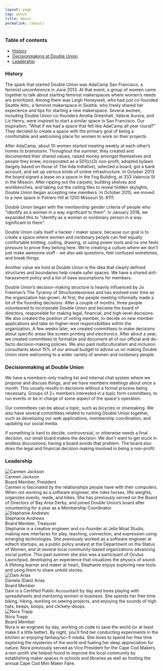 ```yaml
---
layout: page
tag: about
title: About
permalink: /about/
---
```


### Table of contents

* [History](#history)
* [Decisionmaking at Double Union](#decisionmaking-at-double-union)
* [Leadership](#leadership)

### History

The spark that started Double Union was AdaCamp San Francisco, a feminist unconference in June 2013. At that event, a group of women came together to talk about starting feminist makerspaces where women’s needs are prioritized. Among them was Leigh Honeywell, who had just co-founded Seattle Attic, a feminist makerspace in Seattle, who freely shared her experience and tips for starting a new makerspace. Several women, including Double Union co-founders Amelia Greenhall, Valerie Aurora, and Liz Henry, were inspired to start a similar space in San Francisco. Our inspiration: “What if we had a space that felt like AdaCamp all year round?” They decided to create a space with the primary goal of being a comfortable and welcoming place for women to work on their projects.

After AdaCamp, about 10 women started meeting weekly at each other’s homes to brainstorm. Throughout the summer, they created and documented their shared values, raised money amongst themselves and people they knew, incorporated as a 501(c)(3) non-profit, adopted bylaws (largely based on those of The Ada Initiative), selected a board, got a bank account, and set up various kinds of online infrastructure. In October 2013 the board signed a lease on a space in the Fog Building, at 333 Valencia St in the Mission. After ripping out the carpets, building shelves and workbenches, and taking out the ceiling tiles to reveal hidden skylights, Double Union began accepting new members. In October 2015, we moved to a new space in Potrero Hill at 1250 Missouri St. #111.

Double Union began with the membership gender criteria of people who "identify as a woman in a way significant to them". In January 2018, we expanded this to "identify as a woman or nonbinary person in a way significant to them".

Double Union calls itself a hacker / maker space, because our goal is to create a space where women and nonbinary people can feel equally comfortable knitting, coding, drawing, or using power tools and no one feels pressure to prove they belong here. We’re creating a culture where we don’t just make awesome stuff - we also ask questions, feel confused sometimes, and break things.

Another value we hold at Double Union is the idea that clearly defined structures and boundaries help create safer spaces. We have a shared anti-harassment policy and a list of base assumptions for members.

Double Union’s decision-making structure is heavily influenced by Jo Freeman’s The Tyranny of Structurelessness and has evolved over time as the organization has grown. At first, the people meeting informally made a lot of the founding decisions. After a couple of months, three people volunteered to incorporate Double Union and became the board of directors, responsible for making legal, financial, and high-level decisions. We also created the position of voting member, to decide on new member applications and take on higher-level responsibilities within the organization. A few weeks later, we created committees to make decisions about specific areas like screen printing and electronics. After about a year, we created committees to formalize and document all of our official and de-facto decision-making policies. We also paid multiculturalism and inclusion consultants about 15% of our annual budget to advise us on making Double Union more welcoming to a wider variety of women and nonbinary people.


### Decisionmaking at Double Union

We have a members-only mailing list and internal chat system where we propose and discuss things, and we have members meetings about once a month. This usually results in decisions without a formal process being necessary. Groups of 2+ members interested in a topic form committees, to run events or be in charge of some aspect of the space's operation.

Our committees can be about a topic, such as bicycles or zinemaking. We also have several committees related to running Double Union together, such as developing our web applications, membership coordination, and updating our social media.

If something is hard to decide, controversial, or otherwise needs a final decision, our small board makes the decision. We don't want to get stuck in endless discussions; having a board avoids that problem. The board also does the legal and financial decision making involved in being a non-profit.

### Leadership

<div class='leader'>
  <img 
    src='{{ "/assets/images/board/carmen-jackson.jpg" | relative_url }}' 
    alt='Carmen Jackson'
  />
  <div class='details'>
    <div class='name'>Carmen Jackson</div>
    <div class='title'>Board Member, President</div>
    <div class='bio'>
      Carmen is fascinated by the relationships people have with their computers. When not working as a software engineer, she rides horses, lifts weights, organizes events, reads, and hikes. She has previously served on the Board of Directors of Bay Area Derby, and joined Double Union’s board after volunteering for a year as a Membership Coordinator.
    </div>
  </div>
</div>

<div class='leader'>
  <img 
    src='{{ "/assets/images/board/stephanie-andrews.jpg" | relative_url }}' 
    alt='Stephanie Andrews'
  />
  <div class='details'>
    <div class='name'>Stephanie Andrews</div>
    <div class='title'>Board Member, Treasurer</div>
    <div class='bio'>
      Stephanie is a creative engineer and co-founder at Jello Moat Studio, making new interfaces for play, teaching, connection, and expression using emerging technologies. She previously worked as a software engineer at edtech startups, as a public policy analyst at the Department on the Status of Women, and at several local community-based organizations advancing social justice. This past summer she also was a participant of Oculus Launchpad, developing an experience that visualizes the physics of sound. A lifelong learner and maker at heart, Stephanie enjoys exploring new tools and using them to share untold stories.
    </div>
  </div>
</div>

<div class='leader'>
  <img 
    src='{{ "/assets/images/board/dani-arias.jpg" | relative_url }}' 
    alt='Dani Arias'
  />
  <div class='details'>
    <div class='name'>Daniela (Dani) Arias</div>
    <div class='title'>Board Member</div>
    <div class='bio'>
      Dani is a Certified Public Accountant by day and loves playing with spreadsheets and mentoring women in business. She spends her free time biking, hiking, working on sewing projects, and enjoying the sounds of high hats, beeps, boops, and clickety-doops.
    </div>
  </div>
</div>

<div class='leader'>
  <img 
    src='{{ "/assets/images/board/nora-trapp.jpg" | relative_url }}' 
    alt='Nora Trapp'
  />
  <div class='details'>
    <div class='name'>Nora Trapp</div>
    <div class='title'>Board Member</div>
    <div class='bio'>
      Nora is an engineer by day, working on code to save the world (or at least make it a little better). By night, you’ll find her conducting experiments in the kitchen or enjoying fantasy/sci-fi media. She loves to spend her free time exploring the mysteries of the world and fueling her deep appreciation for nature. Nora previously served as Vice President for the Cape Cod Makers, a non-profit she helped found to improve the local community by establishing maker spaces in schools and libraries as well as hosting the annual Cape Cod Mini Maker Faire.
    </div>
  </div>
</div>

